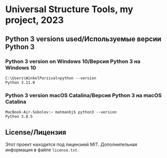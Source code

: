 # Universal Structure Tools, my project, 2023

## Python 3 versions used/Используемые версии Python 3

### Python 3 version on Windows 10/Версия Python 3 на Windows 10

```
C:\Users\WinkelParzival>python --version
Python 3.11.0
```

### Python 3 version macOS Catalina/Версия Python 3 на macOS Catalina

```
MacBook-Air-Sobolev:~ matmanbj$ python3 --version
Python 3.8.5
```

## License/Лицензия

Этот проект находится под лицензией MIT. Дополнительная информация в файле `license.txt`.